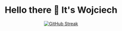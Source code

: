 <h1 align="center">Hello there 👋 It's Wojciech</h1>
<p align="center">
  <a href="https://git.io/streak-stats"><img src="http://github-readme-streak-stats.herokuapp.com?user=wsekta&theme=github-dark&hide_border=true" alt="GitHub Streak"/>
</p>
<!--
**wsekta/wsekta** is a ✨ _special_ ✨ repository because its `README.md` (this file) appears on your GitHub profile.

Here are some ideas to get you started:

- 🔭 I’m currently working on ...
- 🌱 I’m currently learning ...
- 👯 I’m looking to collaborate on ...
- 🤔 I’m looking for help with ...
- 💬 Ask me about ...
- 📫 How to reach me: ...
- 😄 Pronouns: ...
- ⚡ Fun fact: ...
-->
